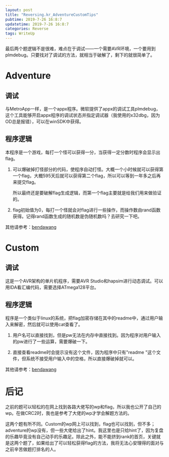 ```yaml
---
layout: post
title: "Reversing.kr_AdventureCustomTips"
pubtime: 2019-7-26 16:8:7
updatetime: 2019-7-26 16:8:7
categories: Reverse
tags: WriteUp
---
```


最后两个题逻辑不是很难，难点在于调试——一个需要AVR环境，一个要用到plmdebug。只要找对了调试的方法，就相当于破解了，剩下的就很简单了。


# Adventure

## 调试

与MetroApp一样，是一个appx程序。微软提供了appx的调试工具plmdebug，这个工具能够开启appx程序的调试状态并指定调试器（我使用的x32dbg，因为OD总是报错），可以在winSDK中获得。

## 程序逻辑

本程序是一个游戏，每打一个怪可以获得一分，当获得一定分数时程序会显示出flag。

1. 可以爆破掉打怪部分的代码，使程序自动打怪。大概一个小时候就可以获得第一个flag，大概595天后就可以获得第二个flag，所以可以等到一年多之后再来提交flag。

   所以最终还是要破解flag生成逻辑，而第一个flag主要就是给我们用来做验证的。

2. flag初始值为0，每打一个怪就会对flag进行一些操作，而操作数由rand函数获得。记得rand函数生成的随机数是伪随机数吗？去研究一下吧。

其他请参考：[bendawang](http://www.bendawang.site/2019/06/23/reversing_kr%20writeup[26]/)

# Custom

## 调试

这是一个AVR架构的单片机程序，需要AVR Studio和hapsim进行动态调试。可以用IDA看汇编代码，需要选择ATmega128平台。

## 程序逻辑

程序是一个类似于linux的系统，把flag加密存储在其中的readme中，通过用户输入来解密，然后就可以使用cat查看了。

1. 用户名可以直接找到，但是pw无法在内存中直接找到。因为程序对用户输入的pw进行了一些运算，需要爆破一下。

2. 直接查看readme时会提示没有这个文件，因为程序中只有"readme "这个文件，但系统不接受用户输入中的空格，所以直接爆破掉就可以。

其他请参考：[bendawang](http://www.bendawang.site/2019/06/23/reversing_kr%20writeup[27]/)

# 后记

之前的题可以轻松的在网上找到各路大佬写的wp和flag，所以我也公开了自己的wp。在做CRC2时，我也是参考了大佬的wp才学会解题方法的。

这两个题有所不同。Custom的wp网上可以找到，flag也可以找到，但不多；adventure的wp没有，但一些大佬给出了hint。我这里也是只给hint了，因为复盘的乐趣毕竟没有自己动手的乐趣足。除此之外，能不能挤到rank的首页，关键就是这两个题了，如果给出了可以轻松获得flag的方法，我将无法心安理得的面对与之前辛苦做题打排名的人。